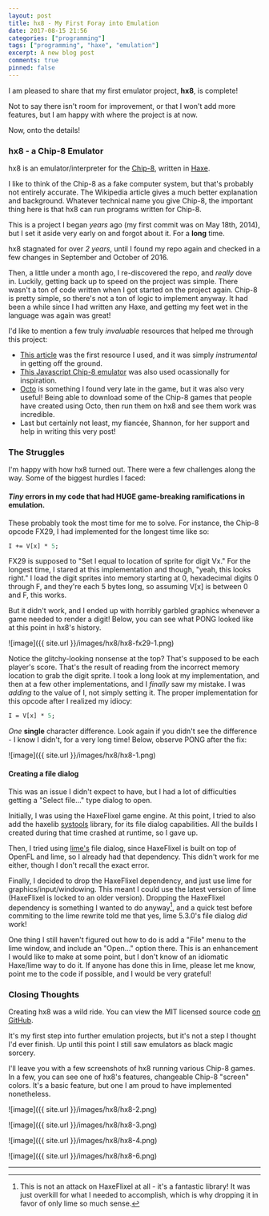 ```yaml
---
layout: post
title: hx8 - My First Foray into Emulation
date: 2017-08-15 21:56
categories: ["programming"]
tags: ["programming", "haxe", "emulation"]
excerpt: A new blog post
comments: true
pinned: false
---
```


I am pleased to share that my first emulator project, **hx8**, is complete!

Not to say there isn't room for improvement, or that I won't add more features, but I am happy with where the project is at now.

Now, onto the details!

### hx8 - a Chip-8 Emulator

hx8 is an emulator/interpreter for the [Chip-8](https://en.wikipedia.org/wiki/CHIP-8), written in [Haxe](http://haxe.org/).

I like to think of the Chip-8 as a fake computer system, but that's probably not entirely accurate.  The Wikipedia article gives a much better explanation and background.  Whatever technical name you give Chip-8, the important thing here is that hx8 can run programs written for Chip-8.

This is a project I began *years* ago (my first commit was on May 18th, 2014), but I set it aside very early on and forgot about it.  For a **long** time.  

hx8 stagnated for over *2 years*, until I found my repo again and checked in a few changes in September and October of 2016.

Then, a little under a month ago, I re-discovered the repo, and *really* dove in.  Luckily, getting back up to speed on the project was simple.  There wasn't a ton of code written when I got started on the project again.  Chip-8 is pretty simple, so there's not a ton of logic to implement anyway.  It had been a while since I had written any Haxe, and getting my feet wet in the language was again was great!

I'd like to mention a few truly *invaluable* resources that helped me through this project:

* [This article](http://www.multigesture.net/articles/how-to-write-an-emulator-chip-8-interpreter/) was the first resource I used, and it was simply *instrumental* in getting off the ground.
* [This Javascript Chip-8 emulator](https://github.com/alexanderdickson/Chip-8-Emulator) was also used ocassionally for inspiration.
* [Octo](http://johnearnest.github.io/Octo/) is something I found very late in the game, but it was also very useful! Being able to download some of the Chip-8 games that people have created using Octo, then run them on hx8 and see them work was incredible.
* Last but certainly not least, my fianc&eacute;e, Shannon, for her support and help in writing this very post!


### The Struggles

I'm happy with how hx8 turned out.  There were a few challenges along the way.  Some of the biggest hurdles I faced:

#### *Tiny* errors in my code that had **HUGE** game-breaking ramifications in emulation.

These probably took the most time for me to solve.  For instance, the Chip-8 opcode FX29, I had implemented for the longest time like so:

```haxe
I += V[x] * 5;
```

FX29 is supposed to "Set I equal to location of sprite for digit Vx."  For the longest time, I stared at this implementation and though, "yeah, this looks right."  I load the digit sprites into memory starting at 0, hexadecimal digits 0 through F, and they're each 5 bytes long, so assuming V[x] is between 0 and F, this works.

But it didn't work, and I ended up with horribly garbled graphics whenever a game needed to render a digit! Below, you can see what PONG looked like at this point in hx8's history.

![image]({{ site.url }}/images/hx8/hx8-fx29-1.png)

Notice the glitchy-looking nonsense at the top? That's supposed to be each player's score.  That's the result of reading from the incorrect memory location to grab the digit sprite.  I took a long look at my implementation, and then at a few other implementations, and I *finally* saw my mistake.  I was *adding* to the value of I, not simply setting it.  The proper implementation for this opcode after I realized my idiocy:

```haxe
I = V[x] * 5;
```

*One* **single** character difference.  Look again if you didn't see the difference - I know I didn't, for a very long time! Below, observe PONG after the fix:

![image]({{ site.url }}/images/hx8/hx8-1.png)

#### Creating a file dialog

This was an issue I didn't expect to have, but I had a lot of difficulties getting a "Select file..." type dialog to open.

Initially, I was using the HaxeFlixel game engine.  At this point, I tried to also add the haxelib [systools](https://lib.haxe.org/p/systools/) library, for its file dialog capabilities.  All the builds I created during that time crashed at runtime, so I gave up.

Then, I tried using [lime's](https://lib.haxe.org/p/lime/) file dialog, since HaxeFlixel is built on top of OpenFL and lime, so I already had that dependency.  This didn't work for me either, though I don't recall the exact error.

Finally, I decided to drop the HaxeFlixel dependency, and just use lime for graphics/input/windowing.  This meant I could use the latest version of lime (HaxeFlixel is locked to an older version).  Dropping the HaxeFlixel dependency is something I wanted to do anyway[^1], and a quick test before commiting to the lime rewrite told me that yes, lime 5.3.0's file dialog *did* work!

One thing I still haven't figured out how to do is add a "File" menu to the lime window, and include an "Open..." option there.  This is an enhancement I would like to make at some point, but I don't know of an idiomatic Haxe/lime way to do it.  If anyone has done this in lime, please let me know, point me to the code if possible, and I would be very grateful!

### Closing Thoughts

Creating hx8 was a wild ride.  You can view the MIT licensed source code [on GitHub](https://github.com/bsinky/hx8).

It's my first step into further emulation projects, but it's not a step I thought I'd ever finish.  Up until this point I still saw emulators as black magic sorcery.

I'll leave you with a few screenshots of hx8 running various Chip-8 games.  In a few, you can see one of hx8's features, changeable Chip-8 "screen" colors.  It's a basic feature, but one I am proud to have implemented nonetheless.

![image]({{ site.url }}/images/hx8/hx8-2.png)

![image]({{ site.url }}/images/hx8/hx8-3.png)

![image]({{ site.url }}/images/hx8/hx8-4.png)

![image]({{ site.url }}/images/hx8/hx8-6.png)

---

[^1]: This is not an attack on HaxeFlixel at all - it's a fantastic library! It was just overkill for what I needed to accomplish, which is why dropping it in favor of only lime so much sense.